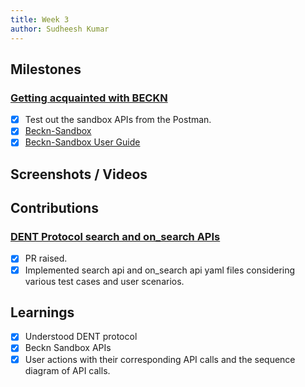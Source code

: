 ```yaml
---
title: Week 3
author: Sudheesh Kumar
---
```


## Milestones
### [Getting acquainted with BECKN](https://github.com/beckn/DENT-Protocol/issues/5)
- [x] Test out the sandbox APIs from the Postman.
- [x] [Beckn-Sandbox](https://github.com/beckn/beckn-sandbox)
- [x] [Beckn-Sandbox User Guide](https://github.com/beckn/beckn-sandbox/blob/main/USER_GUIDE.md)

## Screenshots / Videos 

## Contributions
### [DENT Protocol search and on_search APIs](https://github.com/Sudheesh2609/Energy-Spec/blob/main/api/search.yaml)
- [x] PR raised.
- [x] Implemented search api and on_search api yaml files considering various test cases and user scenarios.

## Learnings
- [x] Understood DENT protocol
- [x] Beckn Sandbox APIs
- [x] User actions with their corresponding API calls and the sequence diagram of API calls.
